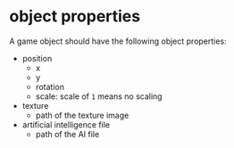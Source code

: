 # object properties

A game object should have the following object properties:

* position
    * x
    * y
    * rotation
    * scale: scale of `1` means no scaling
* texture
    * path of the texture image
* artificial intelligence file
    * path of the AI file
